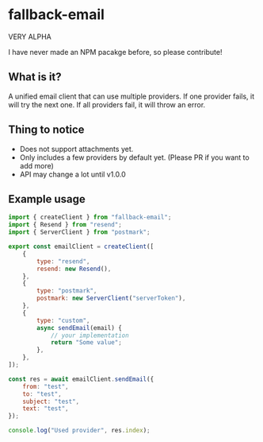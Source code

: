 # fallback-email

VERY ALPHA

I have never made an NPM pacakge before, so please contribute!

## What is it?

A unified email client that can use multiple providers. If one provider fails, it will try the next one. If all providers fail, it will throw an error.

## Thing to notice

- Does not support attachments yet.
- Only includes a few providers by default yet. (Please PR if you want to add more)
- API may change a lot until v1.0.0

## Example usage

```javascript
import { createClient } from "fallback-email";
import { Resend } from "resend";
import { ServerClient } from "postmark";

export const emailClient = createClient([
	{
		type: "resend",
		resend: new Resend(),
	},
	{
		type: "postmark",
		postmark: new ServerClient("serverToken"),
	},
	{
		type: "custom",
		async sendEmail(email) {
			// your implementation
			return "Some value";
		},
	},
]);

const res = await emailClient.sendEmail({
	from: "test",
	to: "test",
	subject: "test",
	text: "test",
});

console.log("Used provider", res.index);
```

